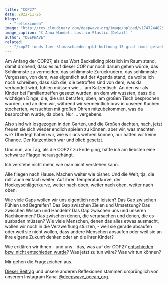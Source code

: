```yaml
---
title: "COP27"
date: 2022-11-26
blogs: 
  - "reflexionen"
image: "http://res.cloudinary.com/deepwave-org/image/upload/v1747244825/deepwave.org/Screenshot-2023-11-26-112920.png"
image_caption: "© Anna Mandel: Lost in Plastic (Detail) "
author: "DEEPWAVE"
related: 
  - "/cop27-fonds-fuer-klimaschaeden-gibt-hoffnung-15-grad-limit-gefaehrdet/"
---
```


Am Anfang der COP27, als das Wort Backsliding plötzlich im Raum stand, damit drohend, dass es auf dieser COP nur noch darum gehen würde, das Schlimmste zu vermeiden, das schlimmste Zurückrudern, das schlimmste Vergessen, von dem, was eigentlich auf der Agenda stand, da wollte ich noch schreiben, dass sich die, die betroffen sind von dem, was da verhandelt wird, fühlen müssen wie ... am Katzentisch. An den wir als Kinder bei Familientreffen gesetzt wurden, an dem wir wussten, dass die wichtigen Dinge, die, die uns betrafen, oben, am großen Tisch besprochen wurden, und an dem wir, während wir vermeintlich brav in unseren Kuchen stocherten, versuchten mit großen Ohren mitzubekommen, was da besprochen wurde, da oben. Nur ... vergebens.

Also sind wir losgezogen in den Garten, und die Großen dachten, hach, jetzt freuen sie sich wieder endlich spielen zu können, aber wir, was machten wir? Überlegt haben wir, wie wir uns wehren können, nur hatten wir keine Chance. Der Katzentisch war und blieb gesetzt.

Und nun, am Tag, als die COP27 zu Ende ging, hätte ich am liebsten eine schwarze Flagge herausgehängt.

Ich verstehe nicht mehr, wie man nicht verstehen kann.

Alle fliegen nach Hause. Machen weiter wie bisher. Und die Welt, tja, die rollt auch einfach weiter. Auf ihrer Temperaturkurve, der Hockeyschlägerkurve, weiter nach oben, weiter nach oben, weiter nach oben.

Wie viele Gaps wollen wir uns eigentlich noch leisten? Das Gap zwischen Fühlen und Begreifen? Das Gap zwischen Zielen und Umsetzung? Das zwischen Wissen und Handeln? Das Gap zwischen uns und unseren Nachkommen? Das zwischen denen, die verursachen und denen, die es ausbaden müssen? Wie viele Menschen, denen das alles etwas ausmacht, wollen wir noch in die Verzweiflung stürzen, - weil sie gerade absaufen oder weil sie nicht wollen, dass andere Menschen absaufen oder weil sie an ihre eigene Zukunft denken oder an die ihrer Kinder?

Wie erklären wir ihnen - und uns - das, was auf der COP27 [entschieden bzw. nicht entschieden wurde](https://www.deepwave.org/cop27-fonds-fuer-klimaschaeden-gibt-hoffnung-15-grad-limit-gefaehrdet/)? Was jetzt zu tun wäre? Was wir tun können?

Mir gehen die Fragezeichen aus.

[Dieser Beitrag](https://www.instagram.com/p/ClZteJ1t62s/) und unsere anderen Reflexionen stammen ursprünglich von unserem Instagram Kanal [@deepwave\_ocean\_org](https://www.instagram.com/deepwave_ocean_org/).
